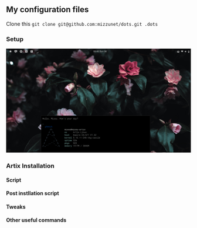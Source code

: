 ## My configuration files
Clone this `git clone git@github.com:mizzunet/dots.git .dots`
### Setup
<img src="/.screenshots/screenshot.png" alt="Linux" />

### Artix Installation
#### Script
#### Post instllation script
#### Tweaks
#### Other useful commands
